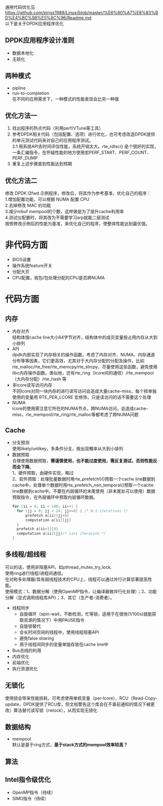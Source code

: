 通用代码优化见 https://github.com/pingz1988/Linux/blob/master/%E6%80%A7%E8%83%BD%E4%BC%98%E5%8C%96/Readme.md  
以下是关于DPDK应用程序优化  

## DPDK应用程序设计准则 
* 数据本地化  
* 无锁化

## 两种模式  
* pipline  
* run-to-completion  
在不同的应用需求下，一种模式的性能表现会比另一种强  

## 优化方法一
1. 找出程序的热点代码（利用perf/VTune等工具）  
2. 参考DPDK相关代码（包括配置、选项）进行优化，也可考虑改造DPDK提供的单元测试代码来对自己的应用程序测试。    
    2.1 用系统API去时间评估性能，系统开销太大。rte_rdtsc() 是个很好的实现，一条汇编指令，在怀疑性能的地方使用宏PERF_START、PERF_COUNT、PERF_DUMP  
3. 重复上述步骤直到性能达到预期  

## 优化方法二 
修改 DPDK l2fwd 示例程序，修改后，将其作为参考基准，优化自己的程序：  
1.增加配置功能，可以根据 NUMA 配置 CPU    
2.去掉修改 MAC 的功能    
3.减少mbuf mempool的个数，这样做是为了提升cache利用率   
4.测试仪配置时，将其改为不需要学习arp就能二层测试    
按照修改示例后的性能为基准，来优化自己的程序，使整体性能达到最优值。

# 非代码方面  
* BIOS设置  
* 操作系统feature开关  
* 分配大页
* CPU配置，收包/包处理分配的CPU是否跨NUMA
  
# 代码方面
## 内存
* 内存对齐   
  结构体按cache line大小64字节对齐，结构体中的成员变量按占用内存从大到小排列
* API  
  dpdk内部实现了内存相关的操作函数，考虑了内存对齐、NUMA、内存通道分布等等因素，它们更高效，尤其对于大内存分配的分配及操作，比如rte_malloc/rte_free/rte_memcpy/rte_strcpy，尽量使用这些函数，避免使用libc内存操作函数。类似地，还有rte_ring（lcore间的通信）/rte_mempool（大内存分配）/rte_hash 等
* 多lcore读写访问内存  
  不同lcore对同一块内存的进行读写访问会造成大量cache-miss，每个核单独使用的变量用 RTE_PER_LCORE 宏修饰，只是读访问的话不需要这个处理
* NUMA  
  lcore的使用需注意它所在的NUMA节点，跨NUMA访问，会造成cache-miss，rte_mempool/rte_ring/rte_malloc等都考虑了跨NUMA问题

## Cache
* 分支预测  
  使用likely/unlikey，多条件分支，按出现概率从大到小排列
* 数据预取  
  合理使用数据预取，**需谨慎使用，也不能过度使用，需反复测试，否则性能反而会下降**。  
  1、硬件预取，由硬件实现，略过  
  2、软件预取：处理批量数据时用rte_prefetch0()预取一个cache line数据到cache中，处理单个数据时用rte_prefetch_non_temporal()预取一个cache line数据到cache中。不要在内层循环的末尾使用（非末尾处可以使用）数据预取指令，在外层循环中预取内层循环数据。
  ```c
  for (ii = 0; ii < 100; ii++) {
    for (jj = 0; jj < 24; jj+=8) { /* N-1 iterations */
        prefetch a[ii][jj+8]
        computation a[ii][jj]
    }
    prefetch a[ii+1][0]
    computation a[ii][jj]/* Last iteration */
  }
  ```
  
## 多线程/超线程  
  可以的话，使用非阻塞API，如pthread_mutex_try_lock.  
  使用ring进行线程/进程间通信。   
  在对称多处理器/具有超线程技术的CPU上，线程可以通过并行计算显著提高性能。  
  使用模式：1、数据分解（使用OpenMP指令，让编译器做并行化处理）；2、功能分解（显式调用线程库API）；3、其它（生产者-消费者）。
  * 线程同步  
    - 自旋循环（spin-wait，不断检测，忙等锁，适用于在很快(1/100s)就能获取资源的情况下）中用PAUSE指令
    - 自旋锁替代
    - 会长时间空闲的线程中，使用线程阻塞API
    - 避免false sharing
    - 用于线程间同步的变量单独存放在cache line中
  * Bus总线的利用
  * 内存优化
  * 前端优化
  * 执行资源优化

## 无锁化  
   使用锁会带来性能损耗，可考虑使用单核变量（per-lcore）、RCU（Read-Copy-update，DPDK提供了RCU库，但文档警告这个库会在不事前通知的情况下被更改）算法替代读写锁（rwlock），从而实现无锁化  
     
## 数据结构
* mempool  
默认是基于ring方式，**基于stack方式的mempool效率较高？**

## 算法  

## Intel指令级优化  
* OpenMP指令（待续）  
* SIMD指令（待续）  
